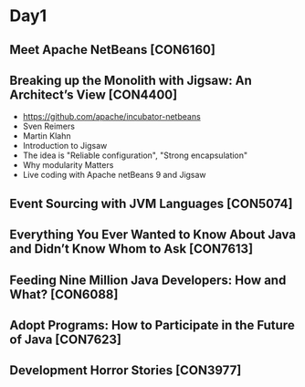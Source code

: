 # Day1

## Meet Apache NetBeans [CON6160]

## Breaking up the Monolith with Jigsaw: An Architect’s View [CON4400]
- https://github.com/apache/incubator-netbeans
- Sven Reimers
- Martin Klahn
- Introduction to Jigsaw
 - The idea is "Reliable configuration", "Strong encapsulation"
- Why modularity Matters
- Live coding with Apache netBeans 9 and Jigsaw

## Event Sourcing with JVM Languages [CON5074]

## Everything You Ever Wanted to Know About Java and Didn’t Know Whom to Ask [CON7613]

## Feeding Nine Million Java Developers: How and What? [CON6088]

## Adopt Programs: How to Participate in the Future of Java [CON7623]

## Development Horror Stories [CON3977]
